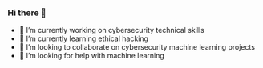 ### Hi there 👋

- 🔭 I’m currently working on cybersecurity technical skills
- 🧠 I’m currently learning ethical hacking
- 👥 I’m looking to collaborate on cybersecurity machine learning projects
- 🤔 I’m looking for help with machine learning

